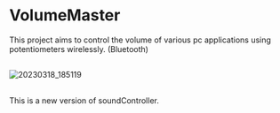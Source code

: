 # VolumeMaster

This project aims to control the volume of various pc applications using potentiometers wirelessly. (Bluetooth)
##
![20230318_185119](https://user-images.githubusercontent.com/82680610/226142942-651cdb9c-eadd-4d67-8c23-80dcce1ef059.jpg)
##
This is a new version of soundController.

